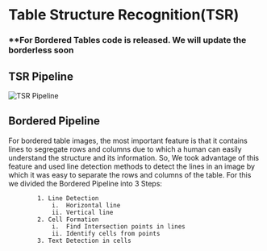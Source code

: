 # Table Structure Recognition(TSR)

### **For Bordered Tables code is released. We will update the borderless soon

## TSR Pipeline
![TSR Pipeline](https://github.com/DevashishPrasad/CascadeTabNet/blob/master/Table%20Structure%20Recognition/Pipeline.PNG)

## Bordered Pipeline
For bordered table images, the most important feature is that it contains lines to segregate rows and columns due to which a human can easily understand the structure and its information. So, We took advantage of this feature and used line detection methods to detect the lines in an image by which it was easy to separate the rows and columns of the table. For this we divided the Bordered Pipeline into 3 Steps: 
            
            1. Line Detection
                i.  Horizontal line
                ii. Vertical line
            2. Cell Formation
                i.  Find Intersection points in lines
                ii. Identify cells from points
            3. Text Detection in cells 




